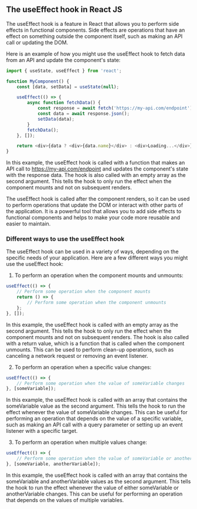 ## The useEffect hook in React JS

The useEffect hook is a feature in React that allows you to perform side effects in functional components. Side effects are operations that have an effect on something outside the component itself, such as making an API call or updating the DOM.

Here is an example of how you might use the useEffect hook to fetch data from an API and update the component's state:

```javascript
import { useState, useEffect } from 'react';

function MyComponent() {
    const [data, setData] = useState(null);

    useEffect(() => {
        async function fetchData() {
            const response = await fetch('https://my-api.com/endpoint');
            const data = await response.json();
            setData(data);
        }
        fetchData();
    }, []);

    return <div>{data ? <div>{data.name}</div> : <div>Loading...</div>}</div>;
}
```

In this example, the useEffect hook is called with a function that makes an API call to https://my-api.com/endpoint and updates the component's state with the response data. The hook is also called with an empty array as the second argument. This tells the hook to only run the effect when the component mounts and not on subsequent renders.

The useEffect hook is called after the component renders, so it can be used to perform operations that update the DOM or interact with other parts of the application. It is a powerful tool that allows you to add side effects to functional components and helps to make your code more reusable and easier to maintain.

### Different ways to use the useEffect hook

The useEffect hook can be used in a variety of ways, depending on the specific needs of your application. Here are a few different ways you might use the useEffect hook:

1. To perform an operation when the component mounts and unmounts:

```javascript
useEffect(() => {
    // Perform some operation when the component mounts
    return () => {
        // Perform some operation when the component unmounts
    };
}, []);
```

In this example, the useEffect hook is called with an empty array as the second argument. This tells the hook to only run the effect when the component mounts and not on subsequent renders. The hook is also called with a return value, which is a function that is called when the component unmounts. This can be used to perform clean-up operations, such as canceling a network request or removing an event listener.

2. To perform an operation when a specific value changes:

```javascript
useEffect(() => {
    // Perform some operation when the value of someVariable changes
}, [someVariable]);
```

In this example, the useEffect hook is called with an array that contains the someVariable value as the second argument. This tells the hook to run the effect whenever the value of someVariable changes. This can be useful for performing an operation that depends on the value of a specific variable, such as making an API call with a query parameter or setting up an event listener with a specific target.

3. To perform an operation when multiple values change:

```javascript
useEffect(() => {
    // Perform some operation when the value of someVariable or anotherVariable changes
}, [someVariable, anotherVariable]);
```

In this example, the useEffect hook is called with an array that contains the someVariable and anotherVariable values as the second argument. This tells the hook to run the effect whenever the value of either someVariable or anotherVariable changes. This can be useful for performing an operation that depends on the values of multiple variables.
